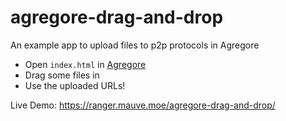 # agregore-drag-and-drop
An example app to upload files to p2p protocols in Agregore

- Open `index.html` in [Agregore](https://agregore.mauve.moe/)
- Drag some files in
- Use the uploaded URLs!

Live Demo: https://ranger.mauve.moe/agregore-drag-and-drop/
